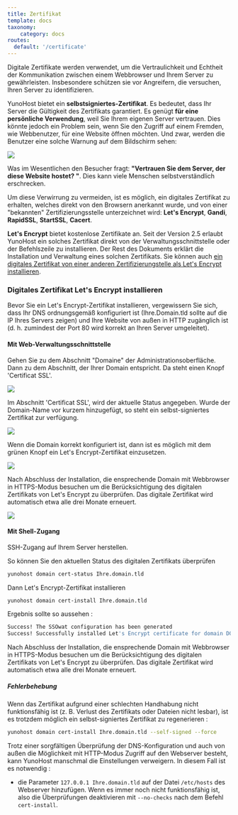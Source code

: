 ```yaml
---
title: Zertifikat
template: docs
taxonomy:
    category: docs
routes:
  default: '/certificate'
---
```


Digitale Zertifikate werden verwendet, um die Vertraulichkeit und Echtheit der Kommunikation zwischen einem Webbrowser und Ihrem Server zu gewährleisten. Insbesondere schützen sie vor Angreifern, die versuchen, Ihren Server zu identifizieren.

YunoHost bietet ein **selbstsigniertes-Zertifikat**. Es bedeutet, dass Ihr Server die Gültigkeit des Zertifikats garantiert. Es genügt **für eine persönliche Verwendung**, weil Sie Ihrem eigenen Server vertrauen. Dies könnte jedoch ein Problem sein, wenn Sie den Zugriff auf einem Fremden, wie Webbenutzer, für eine Website öffnen möchten.
Und zwar, werden die Benutzer eine solche Warnung auf dem Bildschirm sehen:

![](image://postinstall_error_de.png)

Was im Wesentlichen den Besucher fragt: **"Vertrauen Sie dem Server, der diese Website hostet? "**.
Dies kann viele Menschen selbstverständlich erschrecken.

Um diese Verwirrung zu vermeiden, ist es möglich, ein digitales Zertifikat zu erhalten, welches direkt von den Browsern anerkannt wurde, und von einer "bekannten" Zertifizierungsstelle unterzeichnet wird: **Let's Encrypt**, **Gandi**, **RapidSSL**, **StartSSL**, **Cacert**.

**Let's Encrypt** bietet kostenlose Zertifikate an. Seit der Version 2.5 erlaubt YunoHost ein solches Zertifikat direkt von der Verwaltungsschnittstelle oder der Befehlszeile zu installieren. Der Rest des Dokuments erklärt die Installation und Verwaltung eines solchen Zertifikats. Sie können auch [ein digitales Zertifikat von einer anderen Zertifizierungstelle als Let's Encrypt installieren](/certificate_custom).

### Digitales Zertifikat Let's Encrypt installieren

Bevor Sie ein Let's Encrypt-Zertifikat installieren, vergewissern Sie sich, dass Ihr DNS ordnungsgemäß konfiguriert ist (Ihre.Domain.tld sollte auf die IP Ihres Servers zeigen) und Ihre Website von außen in HTTP zugänglich ist (d. h. zumindest der Port 80 wird korrekt an Ihren Server umgeleitet).

#### Mit Web-Verwaltungsschnittstelle

Gehen Sie zu dem Abschnitt "Domaine" der Administrationsoberfläche. Dann
zu dem Abschnitt, der Ihrer Domain entspricht. Da steht einen Knopf 'Certificat SSL'.

![](image://domain-certificate-button.png)

Im Abschnitt 'Certificat SSL', wird der aktuelle Status angegeben.
Wurde der Domain-Name vor kurzem hinzugefügt, so steht ein selbst-signiertes Zertifikat zur verfügung.

![](image://certificate-before-LE.png)

Wenn die Domain korrekt konfiguriert ist, dann ist es möglich
mit dem grünen Knopf ein Let's Encrypt-Zertifikat einzusetzen.

![](image://certificate-after-LE.png)

Nach Abschluss der Installation, die ensprechende Domain mit Webbrowser
in HTTPS-Modus besuchen um die Berücksichtigung des digitalen Zertifikats
von Let's Encrypt zu überprüfen. Das digitale Zertifikat wird automatisch etwa alle drei Monate erneuert.

![](image://certificate-signed-by-LE.png)

#### Mit Shell-Zugang

SSH-Zugang auf Ihrem Server herstellen.

So können Sie den aktuellen Status des digitalen Zertifikats überprüfen

```bash
yunohost domain cert-status Ihre.domain.tld
```

Dann Let's Encrypt-Zertifikat installieren

```bash
yunohost domain cert-install Ihre.domain.tld
```

Ergebnis sollte so aussehen :

```bash
Success! The SSOwat configuration has been generated
Success! Successfully installed Let's Encrypt certificate for domain DOMAIN.TLD!
```

Nach Abschluss der Installation, die ensprechende Domain mit Webbrowser
in HTTPS-Modus besuchen um die Berücksichtigung des digitalen Zertifikats
von Let's Encrypt zu überprüfen. Das digitale Zertifikat wird automatisch etwa alle drei Monate erneuert.

##### Fehlerbehebung

Wenn das Zertifikat aufgrund einer schlechten Handhabung nicht funktionsfähig ist
(z. B. Verlust des Zertifikats oder Dateien nicht lesbar), ist es trotzdem möglich
ein selbst-signiertes Zertifikat zu regenerieren :

```bash
yunohost domain cert-install Ihre.domain.tld --self-signed --force
```

Trotz einer sorgfältigen Überprüfung der DNS-Konfiguration und auch von außen
die Möglichkeit mit HTTP-Modus Zugriff auf den Webserver besteht, kann YunoHost
manschmal die Einstellungen verweigern. In diesem Fall ist es notwendig :

- die Parameter `127.0.0.1 Ihre.domain.tld` auf der Datei `/etc/hosts` des Webserver hinzufügen.
Wenn es immer noch nicht funktionsfähig ist, also die Überprüfungen deaktivieren mit `--no-checks` nach dem Befehl `cert-install`.
